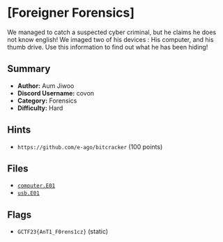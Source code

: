 # [Foreigner Forensics]
We managed to catch a suspected cyber criminal, but he claims he does not know english! We imaged two of his devices : His computer, and his thumb drive.
Use this information to find out what he has been hiding!

## Summary
- **Author:** Aum Jiwoo
- **Discord Username:** covon
- **Category:** Forensics
- **Difficulty:** Hard

## Hints
- `https://github.com/e-ago/bitcracker` (100 points)

## Files
- [`computer.E01`](dist\PC_Evidence_Files\computer.E01)
- [`usb.E01`](dist\USB_Evidence_File\usb.E01)


## Flags
- `GCTF23{AnT1_F0rens1cz}` (static)
